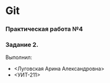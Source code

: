 # Git
### Практическая работа №4
### Задание 2.

Выполнил:
* <Луговская Арина Александровна>
* <УИТ-211>